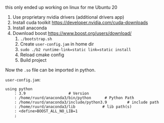 this only ended up working on linux for me Ubuntu 20
1. Use proprietary nvidia drivers (additional drivers app)
2. Install cuda toolkit https://developer.nvidia.com/cuda-downloads
3. Install anaconda
4. Download boost https://www.boost.org/users/download/
   1. `./bootstrap.sh`
   2. Create `user-config.jam` in home dir 
   3. `sudo ./b2 runtime-link=static link=static install`
   4. Reload cmake config
   5. Build project

Now the `.so` file can be imported in python. 


`user-config.jam`:
```
using python 
    : 3.9                   # Version
    : /home/ruurd/anaconda3/bin/python      # Python Path
    : /home/ruurd/anaconda3/include/python3.9         # include path
    : /home/ruurd/anaconda3/lib            # lib path(s)
    : <define>BOOST_ALL_NO_LIB=1
    ;
```